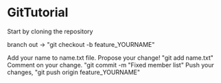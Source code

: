 # GitTutorial
Start by cloning the repository

branch out -> "git checkout -b feature_YOURNAME" 

Add your name to name.txt file.
Propose your change! "git add name.txt" 
Comment on your change. "git commit -m "Fixed member list" 
Push your changes, "git push origin feature_YOURNAME" 


